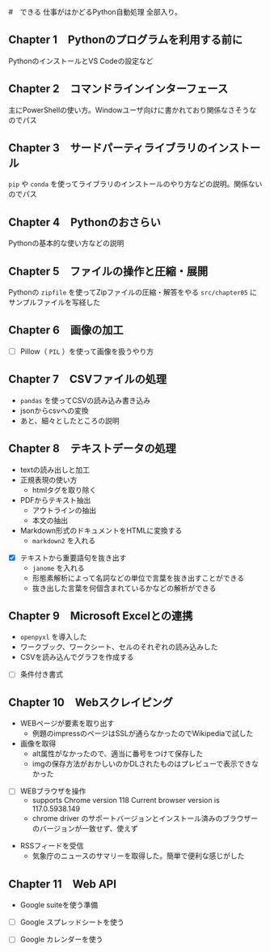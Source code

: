 #　できる 仕事がはかどるPython自動処理 全部入り。

## Chapter 1　Pythonのプログラムを利用する前に

PythonのインストールとVS Codeの設定など

## Chapter 2　コマンドラインインターフェース

主にPowerShellの使い方。Windowユーザ向けに書かれており関係なさそうなのでパス

## Chapter 3　サードパーティライブラリのインストール

`pip` や `conda` を使ってライブラリのインストールのやり方などの説明。関係ないのでパス

## Chapter 4　Pythonのおさらい

Pythonの基本的な使い方などの説明

## Chapter 5　ファイルの操作と圧縮・展開

Pythonの `zipfile` を使ってZipファイルの圧縮・解答をやる
`src/chapter05` にサンプルファイルを写経した

## Chapter 6　画像の加工

- [ ] Pillow（ `PIL` ）を使って画像を扱うやり方

## Chapter 7　CSVファイルの処理

- `pandas` を使ってCSVの読み込み書き込み
- jsonからcsvへの変換
- あと、細々としたところの説明

## Chapter 8　テキストデータの処理

- textの読み出しと加工
- 正規表現の使い方
  - htmlタグを取り除く
- PDFからテキスト抽出
  - アウトラインの抽出
  - 本文の抽出
- Markdown形式のドキュメントをHTMLに変換する
  - `markdown2` を入れる
- [x] テキストから重要語句を抜き出す
  - `janome` を入れる
  - 形態素解析によって名詞などの単位で言葉を抜き出すことができる
  - 抜き出した言葉を何個含まれているかなどの解析ができる

## Chapter 9　Microsoft Excelとの連携

- `openpyxl` を導入した
- ワークブック、ワークシート、セルのそれぞれの読み込みした
- CSVを読み込んでグラフを作成する
- [ ] 条件付き書式

## Chapter 10　Webスクレイピング

- WEBページが要素を取り出す
  - 例題のimpressのページはSSLが通らなかったのでWikipediaで試した
- 画像を取得
  - alt属性がなかったので、適当に番号をつけて保存した
  - imgの保存方法がおかしいのかDLされたものはプレビューで表示できなかった
- [ ] WEBブラウザを操作
  - supports Chrome version 118 Current browser version is 117.0.5938.149
  - chrome driver のサポートバージョンとインストール済みのブラウザーのバージョンが一致せず、使えず
- RSSフィードを受信
  - 気象庁のニュースのサマリーを取得した。簡単で便利な感じがした

## Chapter 11　Web API

- Google suiteを使う準備
- [ ] Google スプレッドシートを使う
- [ ] Google カレンダーを使う

